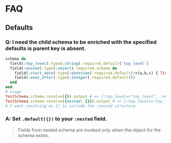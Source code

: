 # FAQ
## Defaults
### Q: I need the child schema to be enriched with the specified defaults is parent key is absent.
```rb
schema do
  field(:top_level).type(:string).required.default('top_level')
  field(:nested).type(:object).required.schema do
    field(:start_date).type(:datetime).required.default(->(a,b,c) { Time.now })
    field(:ends_after).type(:integer).required.default(5)
  end
end
# usage
TestSchema.schema.resolve({}).output # => {:top_level=>"top_level", :nested=>nil, :configurations=>nil}
TestSchema.schema.resolve({nested: {}}).output # => {:top_level=>"top_level", :nested=>{:start_date=>#<DateTime: 2020-08-31T15:36:43+02:00 ((2459093j,49003s,0n),+7200s,2299161j)>, :ends_after=>5}, :configurations=>nil}
# I want resolving on {} to include the :nested structure.
```

### A: Set `.default({})` to your `:nested` field.
> Fields from nested schema are invoked only when the object for the schema exists.


